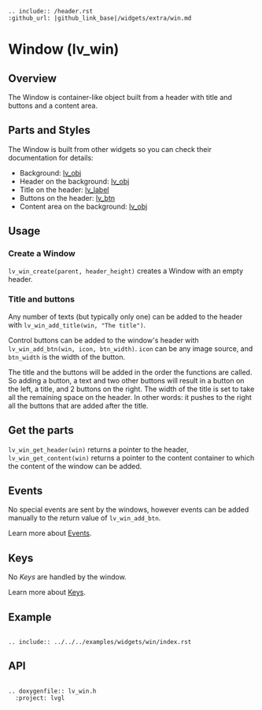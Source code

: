 ```eval_rst
.. include:: /header.rst
:github_url: |github_link_base|/widgets/extra/win.md
```
# Window (lv_win)

## Overview

The Window is container-like object built from a header with title and buttons and a content area.

## Parts and Styles
The Window is built from other widgets so you can check their documentation for details:
- Background: [lv_obj](/widgets/obj)
- Header on the background: [lv_obj](/widgets/obj)
- Title on the header: [lv_label](/widgets/core/label)
- Buttons on the header: [lv_btn](/widgets/core/btn)
- Content area on the background: [lv_obj](/widgets/obj)


## Usage

### Create a Window

`lv_win_create(parent, header_height)` creates a Window with an empty header.

### Title and buttons

Any number of texts (but typically only one) can be added to the header with `lv_win_add_title(win, "The title")`.

Control buttons can be added to the window's header with `lv_win_add_btn(win, icon, btn_width)`. `icon` can be any image source, and `btn_width` is the width of the button.

The title and the buttons will be added in the order the functions are called. So adding a button, a text and two other buttons will result in a button on the left, a title, and 2 buttons on the right.
The width of the title is set to take all the remaining space on the header. In other words: it pushes to the right all the buttons that are added after the title.

## Get the parts
`lv_win_get_header(win)` returns a pointer to the header, `lv_win_get_content(win)` returns a pointer to the content container to which the content of the window can be added.

## Events
No special events are sent by the windows, however events can be added manually to the return value of `lv_win_add_btn`.

Learn more about [Events](/overview/event).

## Keys
No *Keys* are handled by the window.

Learn more about [Keys](/overview/indev).


## Example

```eval_rst

.. include:: ../../../examples/widgets/win/index.rst

```


## API

```eval_rst

.. doxygenfile:: lv_win.h
  :project: lvgl

```
